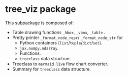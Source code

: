# tree_viz package

This subpackage is composed of:

- Table drawing functions `_hbox`, `_vbox`, `_table` .
- Pretty printer `_format_node_repr`/ `_format_node_str` for
  - Python containers (`list`/`tuple`/`dict`/`set`).
  - `jax.numpy.ndarray`.
  - Functions.
  - `treeclass` data structrue.
- Treeclass to `mermaid.live` flow chart converter.
- Summary for `treeclass` data structure.
